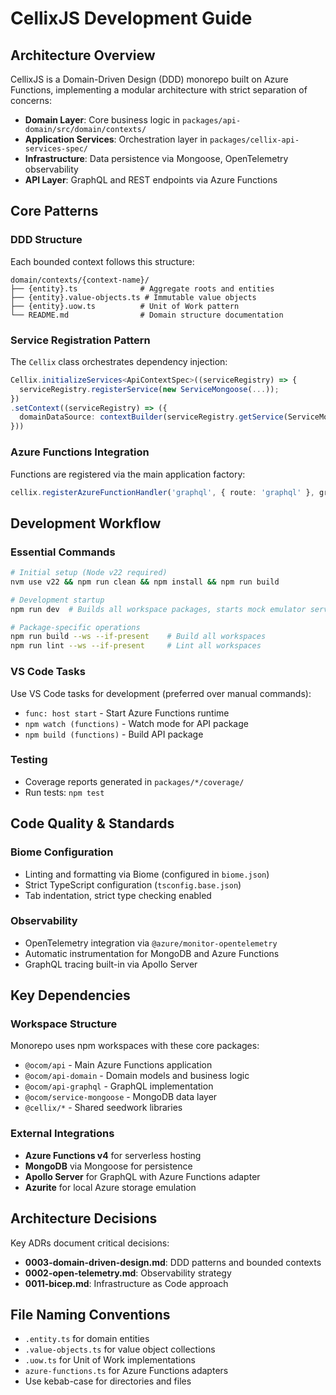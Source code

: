 # CellixJS Development Guide

## Architecture Overview

CellixJS is a Domain-Driven Design (DDD) monorepo built on Azure Functions, implementing a modular architecture with strict separation of concerns:

- **Domain Layer**: Core business logic in `packages/api-domain/src/domain/contexts/`
- **Application Services**: Orchestration layer in `packages/cellix-api-services-spec/`
- **Infrastructure**: Data persistence via Mongoose, OpenTelemetry observability
- **API Layer**: GraphQL and REST endpoints via Azure Functions

## Core Patterns

### DDD Structure
Each bounded context follows this structure:
```
domain/contexts/{context-name}/
├── {entity}.ts              # Aggregate roots and entities
├── {entity}.value-objects.ts # Immutable value objects
├── {entity}.uow.ts          # Unit of Work pattern
└── README.md                # Domain structure documentation
```

### Service Registration Pattern
The `Cellix` class orchestrates dependency injection:
```typescript
Cellix.initializeServices<ApiContextSpec>((serviceRegistry) => {
  serviceRegistry.registerService(new ServiceMongoose(...));
})
.setContext((serviceRegistry) => ({ 
  domainDataSource: contextBuilder(serviceRegistry.getService(ServiceMongoose))
}))
```

### Azure Functions Integration
Functions are registered via the main application factory:
```typescript
cellix.registerAzureFunctionHandler('graphql', { route: 'graphql' }, graphHandlerCreator)
```

## Development Workflow

### Essential Commands
```bash
# Initial setup (Node v22 required)
nvm use v22 && npm run clean && npm install && npm run build

# Development startup
npm run dev  # Builds all workspace packages, starts mock emulator services, backend Azure Functions entry point, and frontend React UI

# Package-specific operations
npm run build --ws --if-present    # Build all workspaces
npm run lint --ws --if-present     # Lint all workspaces
```

### VS Code Tasks
Use VS Code tasks for development (preferred over manual commands):
- `func: host start` - Start Azure Functions runtime
- `npm watch (functions)` - Watch mode for API package
- `npm build (functions)` - Build API package

### Testing
- Coverage reports generated in `packages/*/coverage/`
- Run tests: `npm test`

## Code Quality & Standards

### Biome Configuration
- Linting and formatting via Biome (configured in `biome.json`)
- Strict TypeScript configuration (`tsconfig.base.json`)
- Tab indentation, strict type checking enabled

### Observability
- OpenTelemetry integration via `@azure/monitor-opentelemetry`
- Automatic instrumentation for MongoDB and Azure Functions
- GraphQL tracing built-in via Apollo Server

## Key Dependencies

### Workspace Structure
Monorepo uses npm workspaces with these core packages:
- `@ocom/api` - Main Azure Functions application
- `@ocom/api-domain` - Domain models and business logic
- `@ocom/api-graphql` - GraphQL implementation
- `@ocom/service-mongoose` - MongoDB data layer
- `@cellix/*` - Shared seedwork libraries

### External Integrations
- **Azure Functions v4** for serverless hosting
- **MongoDB** via Mongoose for persistence
- **Apollo Server** for GraphQL with Azure Functions adapter
- **Azurite** for local Azure storage emulation

## Architecture Decisions

Key ADRs document critical decisions:
- **0003-domain-driven-design.md**: DDD patterns and bounded contexts
- **0002-open-telemetry.md**: Observability strategy
- **0011-bicep.md**: Infrastructure as Code approach

## File Naming Conventions

- `.entity.ts` for domain entities
- `.value-objects.ts` for value object collections
- `.uow.ts` for Unit of Work implementations
- `azure-functions.ts` for Azure Functions adapters
- Use kebab-case for directories and files
